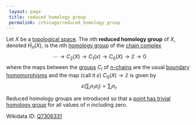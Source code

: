 ```yaml
---
 layout: page
 title: reduced homology group
 permalink: /chicago/reduced_homology_group
---
```

Let $X$ be a [topological space](https://mathgloss.github.io/MathGloss/chicago/topological_space). The $n$th **reduced homology group** of $X$, denoted $\tilde H_n(X)$, is the $n$th [homology group](https://mathgloss.github.io/MathGloss/chicago/homology_group) of the [chain complex](https://mathgloss.github.io/MathGloss/chicago/chain_complex) $$\cdots \to C_2(X) \to C_1(x) \to C_0(X) \to \mathbb Z\to 0$$ where the maps between the [groups](https://mathgloss.github.io/MathGloss/chicago/group) $C_i$ of [n-chains](https://mathgloss.github.io/MathGloss/chicago/n-chain) are the usual [boundary homomorphisms](https://mathgloss.github.io/MathGloss/chicago/boundary_homomorphism) and the map (call it $\varepsilon$) $C_0(X)\to \mathbb Z$ is given by $$\varepsilon\left(\sum_i n_i\sigma_i\right) = \sum_i n_i.$$

Reduced homology groups are introduced so that a [point has trivial homology group](https://mathgloss.github.io/MathGloss/chicago/singular_homology_of_a_point) for all values of $n$ including zero. 

Wikidata ID: [Q7306331](https://www.wikidata.org/wiki/Q7306331)